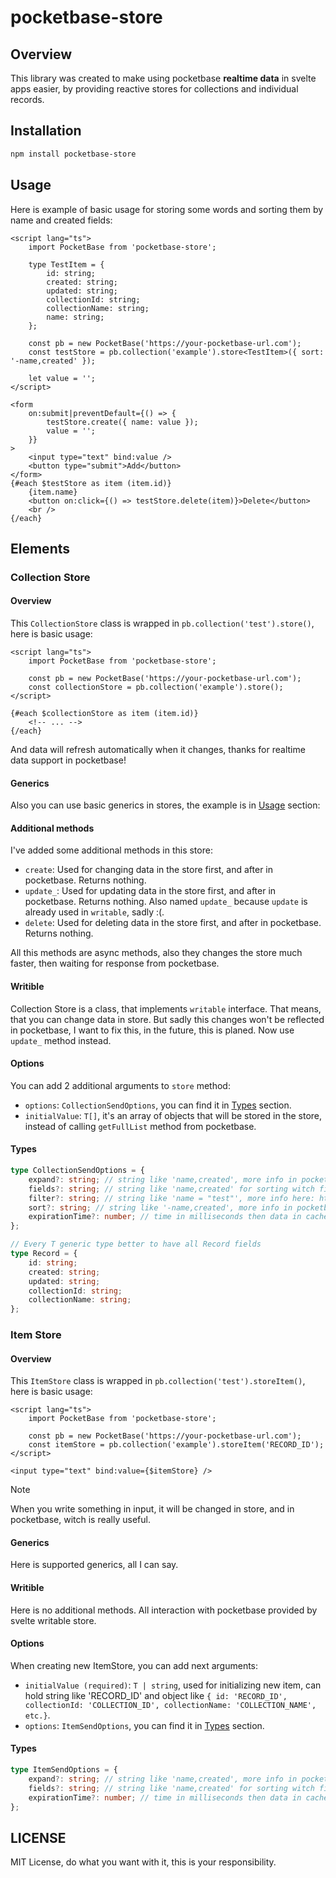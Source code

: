 # pocketbase-store

## Overview

This library was created to make using pocketbase **realtime data** in svelte apps easier, by providing reactive stores for collections and individual records.

## Installation

```bash
npm install pocketbase-store
```

## Usage

Here is example of basic usage for storing some words and sorting them by name and created fields:

```svelte
<script lang="ts">
	import PocketBase from 'pocketbase-store';

	type TestItem = {
		id: string;
		created: string;
		updated: string;
		collectionId: string;
		collectionName: string;
		name: string;
	};

	const pb = new PocketBase('https://your-pocketbase-url.com');
	const testStore = pb.collection('example').store<TestItem>({ sort: '-name,created' });

	let value = '';
</script>

<form
	on:submit|preventDefault={() => {
		testStore.create({ name: value });
		value = '';
	}}
>
	<input type="text" bind:value />
	<button type="submit">Add</button>
</form>
{#each $testStore as item (item.id)}
	{item.name}
	<button on:click={() => testStore.delete(item)}>Delete</button>
	<br />
{/each}
```

## Elements

### Collection Store

#### Overview

This `CollectionStore` class is wrapped in `pb.collection('test').store()`, here is basic usage:

```svelte
<script lang="ts">
	import PocketBase from 'pocketbase-store';

	const pb = new PocketBase('https://your-pocketbase-url.com');
	const collectionStore = pb.collection('example').store();
</script>

{#each $collectionStore as item (item.id)}
	<!-- ... -->
{/each}
```

And data will refresh automatically when it changes, thanks for realtime data support in pocketbase!

#### Generics

Also you can use basic generics in stores, the example is in [Usage](#usage) section:

#### Additional methods

I've added some additional methods in this store:

- `create`: Used for changing data in the store first, and after in pocketbase. Returns nothing.
- `update_`: Used for updating data in the store first, and after in pocketbase. Returns nothing. Also named `update_` because `update` is already used in `writable`, sadly :(.
- `delete`: Used for deleting data in the store first, and after in pocketbase. Returns nothing.

All this methods are async methods, also they changes the store much faster, then waiting for response from pocketbase.

#### Writible

Collection Store is a class, that implements `writable` interface. That means, that you can change data in store. But sadly this changes won't be reflected in pocketbase, I want to fix this, in the future, this is planed. Now use `update_` method instead.

#### Options

You can add 2 additional arguments to `store` method:

- `options`: `CollectionSendOptions`, you can find it in [Types](#types) section.
- `initialValue`: `T[]`, it's an array of objects that will be stored in the store, instead of calling `getFullList` method from pocketbase.

#### Types

```ts
type CollectionSendOptions = {
	expand?: string; // string like 'name,created', more info in pocketbase admin ui docs
	fields?: string; // string like 'name,created' for sorting witch fields to send
	filter?: string; // string like 'name = "test"', more info here: https://pocketbase.io/docs/api-rules-and-filters/
	sort?: string; // string like '-name,created', more info in pocketbase admin ui docs
	expirationTime?: number; // time in milliseconds then data in cache will be deleted (by default 4 seconds)
};

// Every T generic type better to have all Record fields
type Record = {
	id: string;
	created: string;
	updated: string;
	collectionId: string;
	collectionName: string;
};
```

### Item Store

#### Overview

This `ItemStore` class is wrapped in `pb.collection('test').storeItem()`, here is basic usage:

```svelte
<script lang="ts">
	import PocketBase from 'pocketbase-store';

	const pb = new PocketBase('https://your-pocketbase-url.com');
	const itemStore = pb.collection('example').storeItem('RECORD_ID');
</script>

<input type="text" bind:value={$itemStore} />
```

> [!NOTE]
> When you write something in input, it will be changed in store, and in pocketbase, witch is really useful.

#### Generics

Here is supported generics, all I can say.

#### Writible

Here is no additional methods. All interaction with pocketbase provided by svelte writable store.

#### Options

When creating new ItemStore, you can add next arguments:

- `initialValue (required)`: `T | string`, used for initializing new item, can hold string like 'RECORD_ID' and object like `{ id: 'RECORD_ID', collectionId: 'COLLECTION_ID', collectionName: 'COLLECTION_NAME', etc.}`.
- `options`: `ItemSendOptions`, you can find it in [Types](#types) section.

#### Types

```ts
type ItemSendOptions = {
	expand?: string; // string like 'name,created', more info in pocketbase admin ui docs
	fields?: string; // string like 'name,created' for sorting witch fields to send
	expirationTime?: number; // time in milliseconds then data in cache will be deleted (by default 4 seconds)
};
```

## LICENSE

MIT License, do what you want with it, this is your responsibility.
